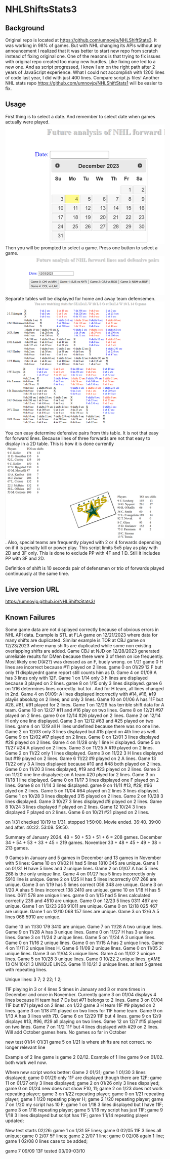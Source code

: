# NHLShiftsStats3
## Background
Original repo is located at https://github.com/umnovjp/NHLShiftStats3. It was working in 98% of games. But with NHL changing its APIs without any announcement I realized that it was better to start new repo from scratch instead of fixing original one. One of the reasons is that trying to fix issues with original repo created too many new hurdles. Like fixing one led to a new one. And as script progressed, I knew I am on the right path after 2 years of JavaScript experience. What I could not accomplish with 1200 lines of code last year, I did with just 400 lines. Compare script.js files! Another NHL stats repo https://github.com/umnovjp/NHLShiftStats1 will be easier to fix.
## Usage
First thing is to select a date. And remember to select date when games actually were played. ![calendar](image.png) 
Then you will be prompted to select a game. Press one button to select a game. ![select a game](image-1.png) Separate tables will be displayed for home and away team defensemen. ![Alt text](image-2.png) You can easy determine defensive pairs from this table. It is not that easy for forward lines. Because lines of three forwards are not that easy to display in a 2D table. This is how it is done currently ![Alt text](image-3.png). Also, special teams are frequently played with 2 or 4 forwards depending on if it is penalty kill or power play. This script limits 5x5 play as play with 2D and 3F only. This is done to exclude PP with 4F and 1 D. Still it includes PP with 3F and 2D. 

Definition of shift is 10 seconds pair of defensmen or trio of forwards played continuously at the same time.

## Live version URL
https://umnovjp.github.io/NHLShiftsStats3/

## Known Failures
Some game data are not displayed correctly because of obvious errors in NHL API data. Example is STL at FLA game on 12/21/2023 where data for many shifts are duplicated. Similar example is TOR at CBJ game on 12/23/2023 where many shifts are duplicated while some non existing overlapping shifts are added. Game CBJ at NJD on 12/28/2023 generated unreliable results for DMen because there were 3 of them on ice frequently. Most likely one D(#2?) was dressed as an F, buely wrong. on 1/21 game 0 H lines are incorrect because #11 played on 2 lines. game 0 on 01/29 12 F but only 11 displayednt game report still counts him as D. Game 4 on 01/09 A has 3 lines only with 12F. Game 1 on 1/14 only 3 h lines are displayed because 3 played on 2 lines. game 8 on 1/15 only 3 lines displayed. game 6 on 1/16 determines lines correctly. but toi . And for H team, all lines changed in 2nd. Game 4 on 01/09: A lines displayed incorrectly with #14, #16, #19 playiis absolutg on 2 lines; and only 3 lines. Game 10 on 01/06 A has 11F but #28, #81, #91 played for 2 lines. Game 1 on 12/29 has terrible shift data for A team. Game 10 on 12/27 #11 and #16 play on two lines. Game 8 on 12/21 #97 played on 2 lines. game 0 on 12/14 #26 played on 2 lines. Game 2 on 12/14 H only one line displayed. Game 3 on 12/12 #63 and #25 played on two lines. game 4 on 12/9 all H lines undefined because there was no one line. Game 2 on 12/03 only 3 lines displayed but #15 plyed on 4th line as well. Game 9 on 12/02 #17 played on 2 lines. Game 0 on 12/01 3 lines displayed #28 played on 2 lines. Game 4 on 11/28 only 1 line H displayed. Game 5 on 11/27 #24 A played on 2 lines. Game 3 on 11/25 A #19 played on 2 lines. Game 2 on 11/22 only 1 lines displayed. Game 3 on 11/22 3 H lines displayed but #19 played on 2 lines. Game 6 11/22 #9 played on 2 A lines. Game 13 11/22 only 3 A lines displayed because #10 and #48 both played on 2 lines. Game 0 on 11/20 3 lines displayed, #19 and #23 played on 2 lines. Game 3 on 11/20 one line dispalyed; on A team #20 plyed for 2 lines. Game 3 on 11/18 1 line displayed. Game 0 on 11/17 3 lines displayed one F played on 2 lines. Game 8 on 11/14 3 lines displayed. game 9 on 11/11 #13, #29, #96 plyed on 2 lines. Game 5 on 11/04 #64 played on 2 lines 3 lines displayed. Game 1 on 10/28 3 lines displayed 315 played on 2 lines. Game 2 on 10/28 3 lines displayed. Game 3 10/27 3 lines displayed #8 played on 2 lines. Game 8 10/24 3 lines displayed F played on 2 lines. Game 12 10/24 3 lines displayed F played on 2 lines. Game 6 on 10/21 #21 played on 2 lines.

on 1/31 checked 10/19 to 1/31. stopped 1:50:00. Movie ended. 36:40. 39:00 and after. 40:22. 53:09. 59:50. 

Summary of January 2024. 48 + 50 + 53 + 51 + 6 = 208 games. December 34 + 54 + 53 + 33 + 45 = 219 games. November 33 + 48 + 45 + 49 + 38 = 213 games.

9 Games in January and 5 games in December and 13 games in November with 5 lines: Game 10 on 01/02 H had 5 lines 1810 345 are unique. Game 1 on 01/31 H have 5 lines and 2 unique lines. Game 2 on 01/07 A has 5 lines 268 is the only unique line. Game 4 on 01/27 has 5 lines incorrectly only 5910 line is unique. Game 2 on 1/25 H has 5 lines incorrectly 017 268 are unique. Game 3 on 1/19 has 5 limes correct 056 348 are unique. Game 3 on 1/20 A ahas 5 lines incorrect 138 2410 are unique. game 10 on 1/18 H has 5 lines. 0611 578 are unique lines. game 0 on 1/15 had 5 lines calculated correctly 236 and 4510 are unique. Game 0 on 12/23 5 lines 0311 467 are unique. Game 1 on 12/23 268 91011 are unique. Game 0 on 12/18 025 467 are unique. Game 1 on 12/10 068 157 lines are unique. Game 3 on 12/6 A 5 lines 068 5910 are unique. 

Game 13 on 11/30 179 3410 are unique. Game 7 on 11/28 A two unique lines. Game 9 on 11/28 A has 3 unique lines. Game 0 on 11/27 H has 3 unique lines. Game 3 on 11/24 2 unique lines. Game 5 on 11/24 A 3 unique lines. Game 0 on 11/16 2 unique lines. Game 0 on 11/15 A has 2 unique lines. Game 4 on 11/11 2 unique lines H. Game 6 11/09 2 unique lines. Game 0 on 11/05 2 unique lines. Game 3 on 11/04 3 unique lines. Game 4 on 11/02 2 unique lines. Game 5 on 10/28 3 unique lines. Game 0 10/22 2 unique lines. gAME 13 ON 10/21 3 UNIQUE LINES. Game 11 10/21 2 unique lines. at leat 5 games with repeating lines. 

Unique lines: 3 7; 2 22; 1 2;

11F playing in 3 or 4 lines 5 times in January and 3 or more times in December and once in November. Currently game 3 on 01/04 displays 4 lines because H team had 7 Ds but #71 belongs to 2 lines. Game 3 on 01/04 11F but #71 played on 2 lines. on 1/22  game 3 H team 11F #9 played on 2 lines. game 3 on 1/18 #11 played on two lines for 11F home team. Game 9 on 1/13 A has 3 lines with 7D. Game 6 on 12/29 11F but 4 lines. game 9 on 12/9 displays #13, #96, #29 all playing on two lines. Game 12 on 12/7 #15 played on two lines. Game 7 on 11/2 11F but 4 lines displayed with #29 on 2 lines. Will add October games here. No games so far in October

new test 01/14-01/31 game 5 on 1/21 is where shifts are not correct. no longer relevant line

Example of 2 line game is game 2 02/12. Example of 1 line game 9 on 01/02. both work well now. 

Where new script works better: Game 2 01/31; game 1 01/30 3 lines displayed; game 0 01/29 only 11F are displayed though there are 12F; game 11 on 01/27 only 3 lines displayed; game 2 on 01/26 only 3 lines dispalyed; game 0 on 01/24 new does not show F10, 11; game 2 on 1/23 does not work repeating player; game 3 on 1/22 repeating player; game 0 on 1/21 repeating player; game 1 1/20 repeating player H; game 2 1/20 repeating player; game 7 on 1/20 my script has 10 F; game 1 on 1/18 3 lines displayed but I have 11F; game 3 on 1/18 repeating player; game 5 1/18 my script has just 11F; game 9 1/18 3 lines displayed but script has 11F; game 1 1/14 repeating player updated;

New test starts 02/26: game 1 on 1/31 5F lines; game 0 02/05 11F 3 lines all unique; game 0 2/07 5F lines; game 2 2/07 1 line; game 0 02/08 again 1 line; game 1 02/08 0 lines case to be added;

game 7 09/09 13F 
tested 03/09-03/10